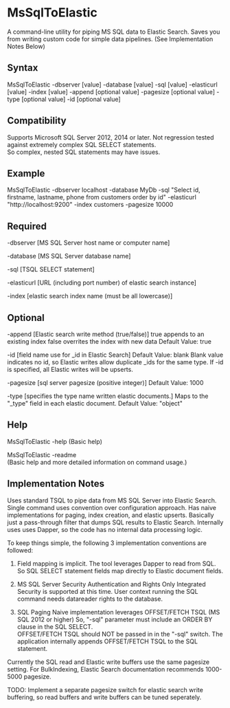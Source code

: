 MsSqlToElastic 
==============

A command-line utility for piping MS SQL data to Elastic Search.
Saves you from writing custom code for simple data pipelines.
(See Implementation Notes Below)

Syntax
------
MsSqlToElastic -dbserver [value] -database [value] -sql [value] -elasticurl [value] -index [value] -append [optional value] -pagesize [optional value] -type [optional value] -id [optional value]

Compatibility
--------------
Supports Microsoft SQL Server 2012, 2014 or later.
Not regression tested against extremely complex SQL SELECT statements.  
So complex, nested SQL statements may have issues.

Example
-------
MsSqlToElastic -dbserver localhost -database MyDb -sql "Select id, firstname, lastname, phone from customers order by id" -elasticurl "http://localhost:9200" -index customers -pagesize 10000

Required                                                              
--------                                                              
-dbserver        [MS SQL Server host name or computer name]           

-database        [MS SQL Server database name]

-sql             [TSQL SELECT statement]

-elasticurl      [URL (including port number) of elastic search instance]

-index           [elastic search index name (must be all lowercase)]

Optional
--------
-append          [Elastic search write method (true/false)]
                 true appends to an existing index 
                 false overrites the index with new data
                 Default Value: true

-id              [field name use for _id in Elastic Search]
                 Default Value: blank
                 Blank value indicates no id, so Elastic
                 writes allow duplicate _ids for the same type.
                 If -id is specified, all Elastic writes will be upserts.

-pagesize        [sql server pagesize (positive integer)]
                 Default Value: 1000

-type            [specifies the type name written elastic documents.]
                 Maps to the "_type" field in each elastic document.
                 Default Value: "object"

Help
------------
MsSqlToElastic -help
(Basic help)  

MsSqlToElastic -readme  
(Basic help and more detailed information on command usage.)

Implementation Notes
--------------------
Uses standard TSQL to pipe data from MS SQL Server into Elastic Search. 
Single command uses convention over configuration approach.
Has naive implementations for paging, index creation, and elastic upserts.
Basically just a pass-through filter that dumps SQL results to Elastic Search.
Internally uses uses Dapper, so the code has no internal data processing logic.

To keep things simple, the following 3 implementation conventions are followed:

1.  Field mapping is implicit.
The tool leverages Dapper to read from SQL.
So SQL SELECT statement fields map directly to Elastic document fields.

2.  MS SQL Server Security Authentication and Rights
Only Integrated Security is supported at this time.
User context running the SQL command needs datareader rights to the database.
 
3.  SQL Paging
Naive implementation leverages OFFSET/FETCH TSQL (MS SQL 2012 or higher)
So, "-sql" parameter must include an ORDER BY clause in the SQL SELECT.  
OFFSET/FETCH TSQL should NOT be passed in in the "-sql" switch.
The application internally appends OFFSET/FETCH TSQL to the SQL statement.

Currently the SQL read and Elastic write buffers use the same pagesize setting.
For BulkIndexing, Elastic Search documentation recommends 1000-5000 pagesize.

TODO: Implement a separate pagesize switch for elastic search write buffering, 
so read buffers and write buffers can be tuned seperately.

